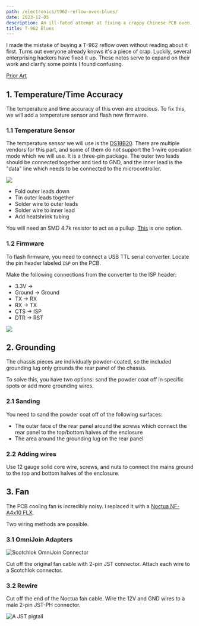 ```yaml
---
path: /electronics/t962-reflow-oven-blues/
date: 2023-12-05
description: An ill-fated attempt at fixing a crappy Chinese PCB oven.
title: T-962 Blues
---
```


I made the mistake of buying a T-962 reflow oven without reading about it first. Turns out everyone already knows it's a piece of crap. Luckily, several enterprising hackers have fixed it up. These notes serve to expand on their work and clarify some points I found confusing.

[Prior Art](https://github.com/UnifiedEngineering/T-962-improvements)

## 1. Temperature/Time Accuracy

The temperature and time accuracy of this oven are atrocious. To fix this, we will add a temperature sensor and flash new firmware.

### 1.1 Temperature Sensor

The temperature sensor we will use is the [DS18B20](https://www.analog.com/media/en/technical-documentation/data-sheets/ds18b20.pdf). There are multiple vendors for this part, and some of them do not support the 1-wire operation mode which we will use. It is a three-pin package. The outer two leads should be connected together and tied to GND, and the inner lead is the "data" line which needs to be connected to the microcontroller.

![](../../images/electronics/t962-reflow-oven/temp-sensor-wiring.png)

- Fold outer leads down
- Tin outer leads together
- Solder wire to outer leads
- Solder wire to inner lead
- Add heatshrink tubing

You will need an SMD 4.7k resistor to act as a pullup. [This](https://www.mouser.com/ProductDetail/603-RT0402FRE074K7L) is one option.

### 1.2 Firmware

To flash firmware, you need to connect a USB TTL serial converter. Locate the pin header labeled `ISP` on the PCB.

Make the following connections from the converter to the ISP header:

- 3.3V ->
- Ground -> Ground
- TX -> RX
- RX -> TX
- CTS -> ISP
- DTR -> RST

![](../../images/electronics/t962-reflow-oven/ftdi-wiring.png)

## 2. Grounding

The chassis pieces are individually powder-coated, so the included grounding lug only grounds the rear panel of the chassis.

To solve this, you have two options: sand the powder coat off in specific spots or add more grounding wires.

### 2.1 Sanding

You need to sand the powder coat off of the following surfaces:

- The outer face of the rear panel around the screws which connect the rear panel to the top/bottom halves of the enclosure
- The area around the grounding lug on the rear panel

### 2.2 Adding wires

Use 12 gauge solid core wire, screws, and nuts to connect the mains ground to the top and bottom halves of the enclosure.

## 3. Fan

The PCB cooling fan is incredibly noisy. I replaced it with a [Noctua NF-A4x10 FLX](https://noctua.at/en/nf-a4x10-flx).

Two wiring methods are possible.

### 3.1 OmniJoin Adapters

![Scotchlok OmniJoin Connector](../../images/electronics/t962-reflow-oven/omnijoin.png)

Cut off the original fan cable with 2-pin JST connector. Attach each wire to a Scotchlok connector.

### 3.2 Rewire

Cut off the end of the Noctua fan cable. Wire the 12V and GND wires to a male 2-pin JST-PH connector.

![A JST pigtail](../../images/electronics/t962-reflow-oven/jst-pigtail.jpg)
